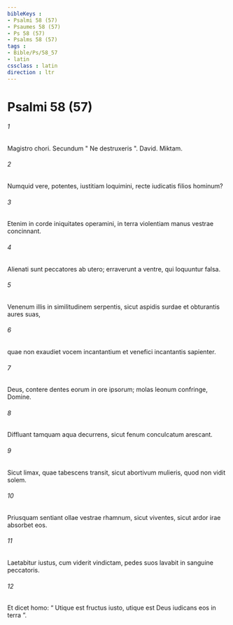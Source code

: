 ```yaml
---
bibleKeys : 
- Psalmi 58 (57)
- Psaumes 58 (57)
- Ps 58 (57)
- Psalms 58 (57)
tags : 
- Bible/Ps/58_57
- latin
cssclass : latin
direction : ltr
---
```


# Psalmi 58 (57)

###### 1
Magistro chori. Secundum " Ne destruxeris ". David. Miktam.
###### 2
Numquid vere, potentes, iustitiam loquimini, recte iudicatis filios hominum?
###### 3
Etenim in corde iniquitates operamini, in terra violentiam manus vestrae concinnant.
###### 4
Alienati sunt peccatores ab utero; erraverunt a ventre, qui loquuntur falsa.
###### 5
Venenum illis in similitudinem serpentis, sicut aspidis surdae et obturantis aures suas,
###### 6
quae non exaudiet vocem incantantium et venefici incantantis sapienter.
###### 7
Deus, contere dentes eorum in ore ipsorum; molas leonum confringe, Domine.
###### 8
Diffluant tamquam aqua decurrens, sicut fenum conculcatum arescant.
###### 9
Sicut limax, quae tabescens transit, sicut abortivum mulieris, quod non vidit solem.
###### 10
Priusquam sentiant ollae vestrae rhamnum, sicut viventes, sicut ardor irae absorbet eos.
###### 11
Laetabitur iustus, cum viderit vindictam, pedes suos lavabit in sanguine peccatoris.
###### 12
Et dicet homo: “ Utique est fructus iusto, utique est Deus iudicans eos in terra ”.
